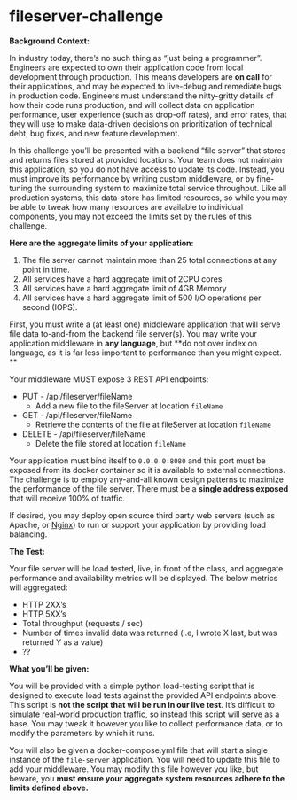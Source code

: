 # fileserver-challenge


**Background Context:**

In industry today, there’s no such thing as “just being a programmer”. Engineers are expected to own their application code from 
local development through production. This means developers are **on call** for their applications, and may be expected to 
live-debug and remediate bugs in production code. Engineers must understand the nitty-gritty details of how their code runs 
production, and will collect data on application performance, user experience (such as drop-off rates), and error rates, 
that they will use to make data-driven decisions on prioritization of technical debt, bug fixes, and new feature development.


In this challenge you’ll be presented with a backend “file server” that stores and returns files stored at provided locations. 
Your team does not maintain this application, so you do not have access to update its code. Instead, you must improve its 
performance by writing custom middleware, or by fine-tuning the surrounding system to maximize total service throughput. 
Like all production systems, this data-store has limited resources, so while you may be able to tweak how many resources are 
available to individual components, you may not exceed the limits set by the rules of this challenge.

**Here are the aggregate limits of your application:**

1. The file server cannot maintain more than 25 total connections at any point in time.
2. All services have a hard aggregate limit of 2CPU cores
3. All services have a hard aggregate limit of 4GB Memory
4. All services have a hard aggregate limit of 500 I/O operations per second (IOPS).

First, you must write a (at least one) middleware application that will serve file data to-and-from the backend file server(s). You may write your application middleware in **any language**, but **do not over index on language, as it is far less important to performance than you might expect. **

Your middleware MUST expose 3 REST API endpoints:

* PUT - /api/fileserver/fileName
    * Add a new file to the fileServer at location `fileName`
* GET - /api/fileserver/fileName
    * Retrieve the contents of the file at fileServer at location `fileName`
* DELETE - /api/fileserver/fileName
    * Delete the file stored at location `fileName`

Your application must bind itself to `0.0.0.0:8080` and this port must be exposed from its docker container so it 
is available to external connections. The challenge is to employ any-and-all known design patterns to maximize the 
performance of the file server. There must be a **single address exposed** that will receive 100% of traffic.


If desired, you may deploy open source third party web servers (such as Apache, or 
[Nginx](https://www.nginx.com/))  to run or support your application by providing load balancing.

**The Test:**

Your file server will be load tested, live, in front of the class, and aggregate performance and availability metrics 
will be displayed. The below metrics will aggregated:

* HTTP 2XX’s
* HTTP 5XX’s
* Total throughput (requests / sec)
* Number of times invalid data was returned (i.e, I wrote X last, but was returned Y as a value)
* ??

**What you’ll be given:**

You will be provided with a simple python load-testing script that is designed to execute load tests against the provided 
API endpoints above. This script is **not the script that will be run in our live test**. It’s difficult to simulate real-world 
production traffic, so instead this script will serve as a base. You may tweak it however you like to collect performance data, 
or to modify the parameters by which it runs.


You will also be given a docker-compose.yml file that will start a single instance of the `file-server` application. You will need 
to update this file to add your middleware. You may modify this file however you like, but beware, you **must ensure your 
aggregate system resources adhere to the limits defined above.**
